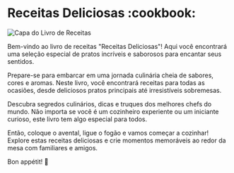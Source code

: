 # Receitas Deliciosas :cookbook:

![Capa do Livro de Receitas](url_da_imagem)

Bem-vindo ao livro de receitas "Receitas Deliciosas"! Aqui você encontrará uma seleção especial de pratos incríveis e saborosos para encantar seus sentidos.

Prepare-se para embarcar em uma jornada culinária cheia de sabores, cores e aromas. Neste livro, você encontrará receitas para todas as ocasiões, desde deliciosos pratos principais até irresistíveis sobremesas.

Descubra segredos culinários, dicas e truques dos melhores chefs do mundo. Não importa se você é um cozinheiro experiente ou um iniciante curioso, este livro tem algo especial para todos.

Então, coloque o avental, ligue o fogão e vamos começar a cozinhar! Explore estas receitas deliciosas e crie momentos memoráveis ao redor da mesa com familiares e amigos.

Bon appétit! :fork_and_knife:
